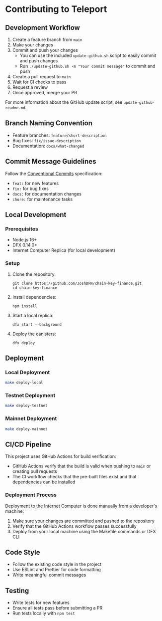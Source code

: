 # Contributing to Teleport

## Development Workflow

1. Create a feature branch from `main`
2. Make your changes
3. Commit and push your changes
   - You can use the included `update-github.sh` script to easily commit and push changes
   - Run `./update-github.sh -m "Your commit message"` to commit and push
4. Create a pull request to `main`
5. Wait for CI checks to pass
6. Request a review
7. Once approved, merge your PR

For more information about the GitHub update script, see `update-github-readme.md`.

## Branch Naming Convention

- Feature branches: `feature/short-description`
- Bug fixes: `fix/issue-description`
- Documentation: `docs/what-changed`

## Commit Message Guidelines

Follow the [Conventional Commits](https://www.conventionalcommits.org/) specification:

- `feat:` for new features
- `fix:` for bug fixes
- `docs:` for documentation changes
- `chore:` for maintenance tasks

## Local Development

### Prerequisites

- Node.js 16+
- DFX 0.14.0+
- Internet Computer Replica (for local development)

### Setup

1. Clone the repository:
   ```
   git clone https://github.com/JoshDFN/chain-key-finance.git
   cd chain-key-finance
   ```

2. Install dependencies:
   ```
   npm install
   ```

3. Start a local replica:
   ```
   dfx start --background
   ```

4. Deploy the canisters:
   ```
   dfx deploy
   ```

## Deployment

### Local Deployment

```bash
make deploy-local
```

### Testnet Deployment

```bash
make deploy-testnet
```

### Mainnet Deployment

```bash
make deploy-mainnet
```

## CI/CD Pipeline

This project uses GitHub Actions for build verification:

- GitHub Actions verify that the build is valid when pushing to `main` or creating pull requests
- The CI workflow checks that the pre-built files exist and that dependencies can be installed

### Deployment Process

Deployment to the Internet Computer is done manually from a developer's machine:

1. Make sure your changes are committed and pushed to the repository
2. Verify that the GitHub Actions workflow passes successfully
3. Deploy from your local machine using the Makefile commands or DFX CLI

## Code Style

- Follow the existing code style in the project
- Use ESLint and Prettier for code formatting
- Write meaningful commit messages

## Testing

- Write tests for new features
- Ensure all tests pass before submitting a PR
- Run tests locally with `npm test`

